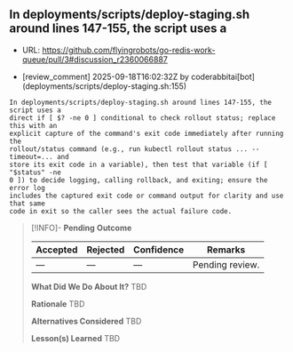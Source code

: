## In deployments/scripts/deploy-staging.sh around lines 147-155, the script uses a

- URL: https://github.com/flyingrobots/go-redis-work-queue/pull/3#discussion_r2360066887

- [review_comment] 2025-09-18T16:02:32Z by coderabbitai[bot] (deployments/scripts/deploy-staging.sh:155)

```text
In deployments/scripts/deploy-staging.sh around lines 147-155, the script uses a
direct if [ $? -ne 0 ] conditional to check rollout status; replace this with an
explicit capture of the command's exit code immediately after running the
rollout/status command (e.g., run kubectl rollout status ... --timeout=... and
store its exit code in a variable), then test that variable (if [ "$status" -ne
0 ]) to decide logging, calling rollback, and exiting; ensure the error log
includes the captured exit code or command output for clarity and use that same
code in exit so the caller sees the actual failure code.
```

> [!INFO]- **Pending**
> **Outcome**
> 
> | Accepted | Rejected | Confidence | Remarks |
> |----------|----------|------------|---------|
> | — | — | — | Pending review. |
>
> **What Did We Do About It?**
> TBD
>
> **Rationale**
> TBD
>
> **Alternatives Considered**
> TBD
>
> **Lesson(s) Learned**
> TBD
